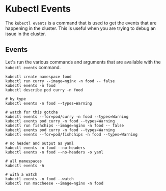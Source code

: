 # Kubectl Events

The `kubectl events` is a command that is used to get the events that are happening in the cluster. 
This is useful when you are trying to debug an issue in the cluster.

## Events
Let's run the various commands and arguments that are available with the `kubectl events` command.

``` shell
kubectl create namespace food
kubectl run curry --image=nginx -n food -- false
kubectl events -n food
kubectl describe pod curry -n food

# by type 
kubectl events -n food --types=Warning

# watch for this gotcha 
kubectl events --for=pod/curry -n food --types=Warning
kubectl events pod curry -n food --types=Warning
kubectl run fishchips --image=nginx -n food -- false
kubectl events pod curry -n food --types=Warning
kubectl events --for=pod/fishchips -n food --types=Warning

# no header and output as yaml
kubectl events -n food --no-headers
kubectl events -n food --no-headers -o yaml

# all namespaces 
kubectl events -A

# with a watch 
kubectl events -n food --watch
kubectl run maccheese --image=nginx -n food 
```
